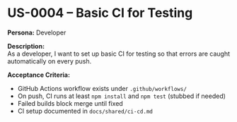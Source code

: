 # US-0004 – Basic CI for Testing

**Persona:** Developer  

**Description:**  
As a developer, I want to set up basic CI for testing so that errors are caught automatically on every push.

**Acceptance Criteria:**  
- GitHub Actions workflow exists under `.github/workflows/`  
- On push, CI runs at least `npm install` and `npm test` (stubbed if needed)  
- Failed builds block merge until fixed  
- CI setup documented in `docs/shared/ci-cd.md`  
